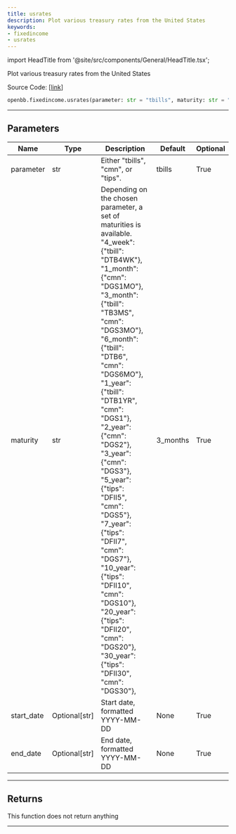 ```yaml
---
title: usrates
description: Plot various treasury rates from the United States
keywords:
- fixedincome
- usrates
---
```


import HeadTitle from '@site/src/components/General/HeadTitle.tsx';

<HeadTitle title="fixedincome.usrates - Reference | OpenBB SDK Docs" />

Plot various treasury rates from the United States

Source Code: [[link](https://github.com/OpenBB-finance/OpenBBTerminal/tree/main/openbb_terminal/fixedincome/fred_model.py#L739)]

```python wordwrap
openbb.fixedincome.usrates(parameter: str = "tbills", maturity: str = "3_months", start_date: Optional[str] = None, end_date: Optional[str] = None)
```

---

## Parameters

| Name | Type | Description | Default | Optional |
| ---- | ---- | ----------- | ------- | -------- |
| parameter | str | Either "tbills", "cmn", or "tips". | tbills | True |
| maturity | str | Depending on the chosen parameter, a set of maturities is available.<br/>    "4_week": {"tbill": "DTB4WK"},<br/>    "1_month": {"cmn": "DGS1MO"},<br/>    "3_month": {"tbill": "TB3MS", "cmn": "DGS3MO"},<br/>    "6_month": {"tbill": "DTB6", "cmn": "DGS6MO"},<br/>    "1_year": {"tbill": "DTB1YR", "cmn": "DGS1"},<br/>    "2_year": {"cmn": "DGS2"},<br/>    "3_year": {"cmn": "DGS3"},<br/>    "5_year": {"tips": "DFII5", "cmn": "DGS5"},<br/>    "7_year": {"tips": "DFII7", "cmn": "DGS7"},<br/>    "10_year": {"tips": "DFII10", "cmn": "DGS10"},<br/>    "20_year": {"tips": "DFII20", "cmn": "DGS20"},<br/>    "30_year": {"tips": "DFII30", "cmn": "DGS30"}, | 3_months | True |
| start_date | Optional[str] | Start date, formatted YYYY-MM-DD | None | True |
| end_date | Optional[str] | End date, formatted YYYY-MM-DD | None | True |


---

## Returns

This function does not return anything

---

